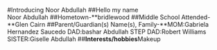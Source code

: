 #Introducing Noor Abdullah
##Hello my name      
Noor Abdullah
##Hometown-**bridlewood
##Middle School Attended-**Glen Cairn
##Parent/Guardian(s) Name(s), Family-**MOM:Gabriela Hernandez Saucedo DAD:bashar Abdullah STEP DAD:Robert Williams SISTER:Giselle Abdullah
##**Interests/hobbies**Makeup

